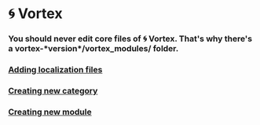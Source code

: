 # 🌀 Vortex

### You should never edit core files of 🌀 Vortex. That's why there's a **vortex-\*version\*/vortex_modules/** folder.

### [Adding localization files](https://legerakun.github.io/vortex/language)

### [Creating new category](https://legerakun.github.io/vortex/categories)

### [Creating new module](https://legerakun.github.io/vortex/modules)
